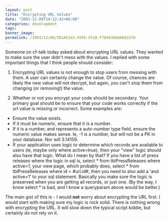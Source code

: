 ```yaml
---
layout: post
title: "Encrypting URL Values"
date: "2003-12-09T14:12:42+06:00"
categories: development 
tags: 
banner_image: 
permalink: /2003/12/09/5D1A5143-F6FE-F51B-F7D4036DAA6A3370
---
```


Someone on cf-talk today asked about encrypting URL values. They wanted to make sure the user didn't mess with the values. I replied with some important things that I think people should consider:

1) Encrypting URL values is not enough to stop users from messing with them. A user can certainly change the value. Of course, chances are likely the new value will not decrypt, but again, you can't stop them from changing (or removing!) the value.

2) Whether or not you encrypt your code should be secondary. Your primary goal should be to ensure that your code works correctly if the url value is missing or incorrect. Some examples are:

<ul>
<li>Ensure the value exists.
<li>If it must be numeric, ensure that it is a number.
<li>If it is a number, and represents a auto-number type field, ensure the numeric value makes sense. Ie, -1 is a number, but will not be a PK in your database. Nor will 3.14159.
<li>If your application uses logic to determine which records are available to users (ie, maybe only where active=true), then your "view" logic should also have that logic. What do I mean by that? If you have a list of press releases where the logic in sql is, select * from tblPressReleases where active=1, your view page, which probably does, select * from tblPressReleases where id = #url.id#, then you need to also add a 'and active=1' to your sql statement. Basically you make sure the logic is preserved when you are getting all records, or just one. (By the way, I know select * is bad, and I know a queryparam above would be better.)
</ul>

The main gist of this is - I would <b>not</b> worry about encrypting the URL first. I would start with making sure my logic is rock solid. There is nothing wrong with encrypting the URL. It will slow down the typical script kiddie, but certainly do not rely on it.